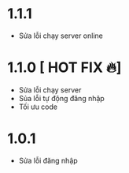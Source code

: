 # 1.1.1
- Sửa lỗi chạy server online
# 1.1.0 [ HOT FIX 🔥]
- Sửa lỗi chạy server
- Sủa lỗi tự động đăng nhập
- Tối ưu code 
# 1.0.1
- Sửa lỗi đăng nhập
